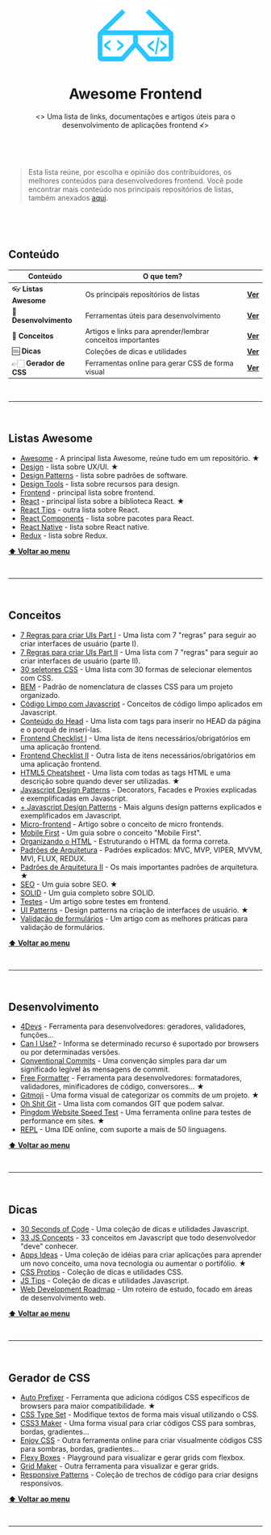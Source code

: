 <p align="center">
  <img alt="Awesome Frontend" src="https://github.com/EduardoRotundaro/awesome-frontend/blob/master/images/icon.png?raw=true" />
</p>

<h1 align="center">
  Awesome Frontend
</h1>

<p align="center">
  <> Uma lista de links, documentações e artigos úteis para o desenvolvimento de aplicações frontend &#8814;>
</p>

&nbsp;

&nbsp;

> Esta lista reúne, por escolha e opinião dos contribuidores, os melhores conteúdos para desenvolvedores frontend. Você pode encontrar mais conteúdo nos principais repositórios de listas, também anexados [aqui](#listas-awesome).

&nbsp;

&nbsp;

## Conteúdo

| Conteúdo | O que tem? | &nbsp; |
| ------ | ------ | ------ |
| 👓 **Listas Awesome** | Os principais repositórios de listas | **[Ver](#listas-awesome)** |
| 🔨 **Desenvolvimento** | Ferramentas úteis para desenvolvimento | **[Ver](#desenvolvimento)** |
| 🤯 **Conceitos** | Artigos e links para aprender/lembrar conceitos importantes | **[Ver](#conceitos)** |
| 🆒 **Dicas** | Coleções de dicas e utilidades | **[Ver](#dicas)** |
| 👉🏻 **Gerador de CSS** | Ferramentas online para gerar CSS de forma visual | **[Ver](#gerador-de-css)** |

&nbsp;
&nbsp;
&nbsp;

---

&nbsp;

## Listas Awesome

* [Awesome](https://github.com/sindresorhus/awesome) - A principal lista Awesome, reúne tudo em um repositório. &#9733;
* [Design](https://github.com/gztchan/awesome-design) - lista sobre UX/UI. &#9733;
* [Design Patterns](https://github.com/DovAmir/awesome-design-patterns) - lista sobre padrões de software.
* [Design Tools](https://github.com/LisaDziuba/Awesome-Design-Tools) - lista sobre recursos para design.
* [Frontend](https://github.com/grab/front-end-guide) - principal lista sobre frontend.
* [React](https://github.com/enaqx/awesome-react) - principal lista sobre a biblioteca React. &#9733;
* [React Tips](https://github.com/vasanthk/react-bits) - outra lista sobre React.
* [React Components](https://github.com/brillout/awesome-react-components) - lista sobre pacotes para React.
* [React Native](https://github.com/jondot/awesome-react-native) - lista sobre React native.
* [Redux](https://github.com/markerikson/react-redux-links) - lista sobre Redux.

**[⬆ Voltar ao menu](#conteúdo)**

&nbsp;

---

&nbsp;

## Conceitos

* [7 Regras para criar UIs Part I](https://medium.com/@erikdkennedy/7-rules-for-creating-gorgeous-ui-part-1-559d4e805cda) - Uma lista com 7 "regras" para seguir ao criar interfaces de usuário (parte I).
* [7 Regras para criar UIs Part II](https://medium.com/@erikdkennedy/7-rules-for-creating-gorgeous-ui-part-2-430de537ba96) - Uma lista com 7 "regras" para seguir ao criar interfaces de usuário (parte II).
* [30 seletores CSS](https://code.tutsplus.com/tutorials/the-30-css-selectors-you-must-memorize--net-16048) - Uma lista com 30 formas de selecionar elementos com CSS.
* [BEM](http://getbem.com/introduction/) - Padrão de nomenclatura de classes CSS para um projeto organizado.
* [Código Limpo com Javascript](https://github.com/ryanmcdermott/clean-code-javascript) - Conceitos de código limpo aplicados em Javascript.
* [Conteúdo do Head](https://github.com/joshbuchea/HEAD) - Uma lista com tags para inserir no HEAD da página e o porquê de inseri-las.
* [Frontend Checklist I](https://codeburst.io/the-front-end-checklist-8b2292fdda44) - Uma lista de itens necessários/obrigatórios em uma aplicação frontend.
* [Frontend Checklist II](https://github.com/thedaviddias/Front-End-Checklist) - Outra lista de itens necessários/obrigatórios em uma aplicação frontend.
* [HTML5 Cheatsheet](https://medium.com/level-up-web/the-mega-html5-cheatsheet-e8c479b1c521) - Uma lista com todas as tags HTML e uma descrição sobre quando dever ser utilizadas. &#9733;
* [Javascript Design Patterns](https://levelup.gitconnected.com/basic-javascript-design-patterns-decorators-facades-and-proxies-2309eb485229?gi=780fb3bb5092) - Decorators, Facades e Proxies explicadas e exemplificadas em Javascript.
* [+ Javascript Design Patterns](https://github.com/nnupoor/js_designpatterns) - Mais alguns design patterns explicados e exemplificados em Javascript.
* [Micro-frontend](https://medium.com/@dudousxd/microservi%C3%A7os-%C3%A9-coisa-do-passado-agora-a-moda-%C3%A9-micro-front-end-303ace0aa6de) - Artigo sobre o conceito de micro frontends.
* [Mobile First](https://medium.com/nossa-coletividad/por-que-%C3%A9-t%C3%A3o-f%C3%A1cil-errar-no-mobile-first-b51f8103e06a) - Um guia sobre o conceito "Mobile First".
* [Organizando o HTML](https://css-tricks.com/how-to-section-your-html/) - Estruturando o HTML da forma correta.
* [Padrões de Arquitetura](https://proandroiddev.com/mvc-mvp-mvvm-clean-viper-redux-mvi-prnsaaspfruicc-building-abstractions-for-the-sake-of-building-18459ab89386) - Padrões explicados: MVC, MVP, VIPER, MVVM, MVI, FLUX, REDUX. 
* [Padrões de Arquitetura II](https://levelup.gitconnected.com/software-architecture-the-important-architectural-patterns-you-need-to-know-a1f5ea7e4e3d) - Os mais importantes padrões de arquitetura. &#9733;
* [SEO](https://rockcontent.com/blog/o-que-e-seo/) - Um guia sobre SEO. &#9733;
* [SOLID](https://medium.com/joaorobertopb/o-que-%C3%A9-solid-o-guia-completo-para-voc%C3%AA-entender-os-5-princ%C3%ADpios-da-poo-2b937b3fc530) - Um guia completo sobre SOLID.
* [Testes](https://medium.com/@caiovaccaro/arquitetura-front-end-testes-3d4e3f514486) - Um artigo sobre testes em frontend.
* [UI Patterns](http://ui-patterns.com/) - Design patterns na criação de interfaces de usuário. &#9733;
* [Validação de formulários](https://medium.com/@andrew.burton/form-validation-best-practices-8e3bec7d0549) - Um artigo com as melhores práticas para validação de formulários.

**[⬆ Voltar ao menu](#conteúdo)**

&nbsp;

---

&nbsp;

## Desenvolvimento

* [4Devs](https://www.4devs.com.br/) - Ferramenta para desenvolvedores: geradores, validadores, funções...
* [Can I Use?](https://caniuse.com/) - Informa se determinado recurso é suportado por browsers ou por determinadas versões.
* [Conventional Commits](https://www.conventionalcommits.org/pt-br/v1.0.0-beta.4/) - Uma convenção simples para dar um significado legível às mensagens de commit.
* [Free Formatter](https://www.freeformatter.com/) - Ferramenta para desenvolvedores: formatadores, validadores, minificadores de código, conversores... &#9733;
* [Gitmoji](https://gitmoji.carloscuesta.me/) - Uma forma visual de categorizar os commits de um projeto. &#9733;
* [Oh Shit Git](https://ohshitgit.com/) - Uma lista com comandos GIT que podem salvar.
* [Pingdom Website Speed Test](https://tools.pingdom.com/) - Uma ferramenta online para testes de performance em sites. &#9733;
* [REPL](https://repl.it/) - Uma IDE online, com suporte a mais de 50 linguagens.

**[⬆ Voltar ao menu](#conteúdo)**

&nbsp;

---

&nbsp;

## Dicas

* [30 Seconds of Code](https://www.30secondsofcode.org/) - Uma coleção de dicas e utilidades Javascript.
* [33 JS Concepts](https://github.com/leonardomso/33-js-concepts) - 33 conceitos em Javascript que todo desenvolvedor "deve" conhecer.
* [Apps Ideas](https://github.com/florinpop17/app-ideas) - Uma coleção de idéias para criar aplicações para aprender um novo conceito, uma nova tecnologia ou aumentar o portifólio. &#9733;
* [CSS Protips](https://github.com/AllThingsSmitty/css-protips) - Coleção de dicas e utilidades CSS.
* [JS Tips](https://www.jstips.co/) - Coleção de dicas e utilidades Javascript.
* [Web Development Roadmap](https://github.com/kamranahmedse/developer-roadmap) - Um roteiro de estudo, focado em áreas de desenvolvimento web.

**[⬆ Voltar ao menu](#conteúdo)**

&nbsp;

---

&nbsp;

## Gerador de CSS

* [Auto Prefixer](https://autoprefixer.github.io/) - Ferramenta que adiciona códigos CSS específicos de browsers para maior compatibilidade. &#9733;
* [CSS Type Set](http://csstypeset.com/) - Modifique textos de forma mais visual utilizando o CSS.
* [CSS3 Maker](https://www.css3maker.com/index.html) - Uma forma visual para criar códigos CSS para sombras, bordas, gradientes...
* [Enjoy CSS](https://enjoycss.com/) - Outra ferramenta online para criar visualmente códigos CSS para sombras, bordas, gradientes...
* [Flexy Boxes](https://the-echoplex.net/flexyboxes/) - Playground para visualizar e gerar grids com flexbox.
* [Grid Maker](https://grid.layoutit.com/) - Outra ferramenta para visualizar e gerar grids.
* [Responsive Patterns](https://bradfrost.github.io/this-is-responsive/patterns.html#layout) - Coleção de trechos de código para criar designs responsivos.

**[⬆ Voltar ao menu](#conteúdo)**

&nbsp;

---
